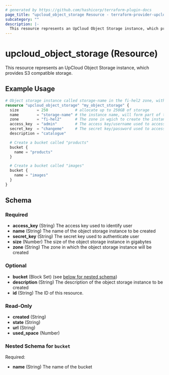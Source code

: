 ```yaml
---
# generated by https://github.com/hashicorp/terraform-plugin-docs
page_title: "upcloud_object_storage Resource - terraform-provider-upcloud"
subcategory: ""
description: |-
  This resource represents an UpCloud Object Storage instance, which provides S3 compatible storage.
---
```


# upcloud_object_storage (Resource)

This resource represents an UpCloud Object Storage instance, which provides S3 compatible storage.

## Example Usage

```terraform
# Object storage instance called storage-name in the fi-hel2 zone, with 2 buckets called "products" and "images".
resource "upcloud_object_storage" "my_object_storage" {
  size        = 250            # allocate up to 250GB of storage
  name        = "storage-name" # the instance name, will form part of the url used to access the storage instance so must conform to host naming rules.
  zone        = "fi-hel2"      # The zone in wgich to create the instance
  access_key  = "admin"        # The access key/username used to access the storage instance
  secret_key  = "changeme"     # The secret key/password used to access the storage instance
  description = "catalogue"

  # Create a bucket called "products"
  bucket {
    name = "products"
  }

  # Create a bucket called "images"
  bucket {
    name = "images"
  }
}
```

<!-- schema generated by tfplugindocs -->
## Schema

### Required

- **access_key** (String) The access key used to identify user
- **name** (String) The name of the object storage instance to be created
- **secret_key** (String) The secret key used to authenticate user
- **size** (Number) The size of the object storage instance in gigabytes
- **zone** (String) The zone in which the object storage instance will be created

### Optional

- **bucket** (Block Set) (see [below for nested schema](#nestedblock--bucket))
- **description** (String) The description of the object storage instance to be created
- **id** (String) The ID of this resource.

### Read-Only

- **created** (String)
- **state** (String)
- **url** (String)
- **used_space** (Number)

<a id="nestedblock--bucket"></a>
### Nested Schema for `bucket`

Required:

- **name** (String) The name of the bucket


